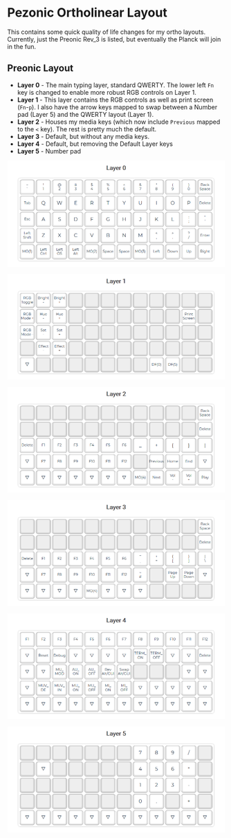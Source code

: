 # Pezonic Ortholinear Layout

This contains some quick quality of life changes for my ortho layouts. Currently, just the Preonic Rev_3 is listed, but eventually the Planck will join in the fun.

## Preonic Layout

* **Layer 0** - The main typing layer, standard QWERTY. The lower left `Fn` key is changed to enable more robust RGB controls on Layer 1.
* **Layer 1** - This layer contains the RGB controls as well as print screen (`Fn`-`p`). I also have the arrow keys mapped to swap between a Number pad (Layer 5) and the QWERTY layout (Layer 1).
* **Layer 2** - Houses my media keys (which now include `Previous` mapped to the `<` key). The rest is pretty much the default.
* **Layer 3** - Default, but without any media keys.
* **Layer 4** - Default, but removing the Default Layer keys
* **Layer 5** - Number pad

![Layer 0](/media/layer_0.png)

![Layer 1](/media/layer_1.png)

![Layer 2](/media/layer_2.png)

![Layer 3](/media/layer_3.png)

![Layer 4](/media/layer_4.png)

![Layer 5](/media/layer_5.png)
